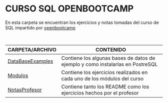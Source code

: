 # CURSO SQL OPENBOOTCAMP 

En esta carpeta se encuentran los ejercicios y notas tomadas del curso de SQL impartido por [openbootcamp](https://open-bootcamp.com/)

<br>

| CARPETA/ARCHIVO | CONTENIDO |
| ------ | ------ |
| [DataBaseExamples](DataBaseExamples/) | Contiene los algunas bases de datos de ejemplo y como instalarlas en PostreSQL |
| [Modulos](Modulos/) | Contiene los ejercicios realizados en cada uno de los módulos del curso |
| [NotasProfesor](NotasProfesor/) | Contiene tanto los README como los ejercicios hechos por el profesor |

